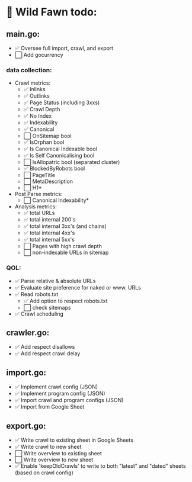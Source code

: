 # 🦌 Wild Fawn todo:

## main.go:
- ✅ Oversee full import, crawl, and export
- ⬜️ Add gocurrency

### data collection:
- Crawl metrics:
  - ✅ Inlinks
  - ✅ Outlinks
  - ✅ Page Status (including 3xxs)
  - ✅ Crawl Depth
  - ✅ No Index
  - ✅ Indexability
  - ✅ Canonical
  - ⬜️ OnSitemap bool
  - ✅ IsOrphan bool
  - ✅ Is Canonical Indexable bool
  - ✅ Is Self Canonicalising bool
  - ⬜️ IsAllopatric bool (separated cluster)
  - ✅ BlockedByRobots bool
  - ⬜️ PageTitle
  - ⬜️ MetaDescription
  - ⬜️ H1*
- Post Parse metrics:
  - ⬜️ Canonical Indexability*
- Analysis metrics:
  - ✅ total URLs
  - ✅ total internal 200's
  - ✅ total internal 3xx's (and chains)
  - ✅ total internal 4xx's
  - ✅ total internal 5xx's
  - ⬜️ Pages with high crawl depth
  - ⬜️ non-indexable URLs in sitemap

### QOL:
- ✅ Parse relative & absolute URLs
- ✅ Evaluate site preference for naked or www. URLs
- ✅ Read robots.txt
  - ✅ Add option to respect robots.txt
  - ⬜️ check sitemaps
- ✅ Crawl scheduling

## crawler.go:
- ✅ Add respect disallows
- ✅ Add respect crawl delay

## import.go:
- ✅ Implement crawl config (JSON)
- ✅ Implement program config (JSON)
- ✅ Import crawl and program configs (JSON)
- ✅ Import from Google Sheet

## export.go:
- ✅ Write crawl to existing sheet in Google Sheets
- ✅ Write crawl to new sheet
- ⬜️ Write overview to existing sheet
- ⬜️ Write overview to new sheet
- ✅ Enable 'keepOldCrawls' to write to both "latest" and "dated" sheets (based on crawl config)